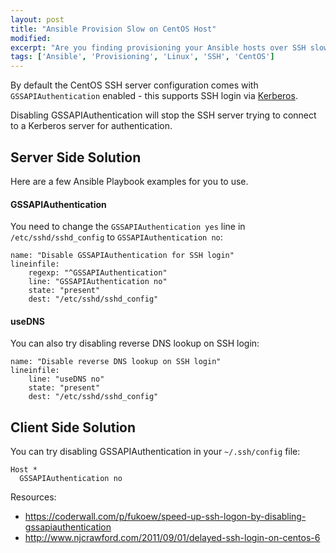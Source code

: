 ```yaml
---
layout: post
title: "Ansible Provision Slow on CentOS Host"
modified:
excerpt: "Are you finding provisioning your Ansible hosts over SSH slow?"
tags: ['Ansible', 'Provisioning', 'Linux', 'SSH', 'CentOS']
---
```


By default the CentOS SSH server configuration comes with `GSSAPIAuthentication` enabled - this supports SSH login via [Kerberos](https://en.wikipedia.org/wiki/Kerberos_(protocol)).

Disabling GSSAPIAuthentication will stop the SSH server trying to connect to a Kerberos server for authentication.

## Server Side Solution
Here are a few Ansible Playbook examples for you to use.

#### GSSAPIAuthentication
You need to change the `GSSAPIAuthentication yes` line in `/etc/sshd/sshd_config` to `GSSAPIAuthentication no`:

    name: "Disable GSSAPIAuthentication for SSH login"
    lineinfile:
        regexp: "^GSSAPIAuthentication"
        line: "GSSAPIAuthentication no"
        state: "present"
        dest: "/etc/sshd/sshd_config"

#### useDNS
You can also try disabling reverse DNS lookup on SSH login:

    name: "Disable reverse DNS lookup on SSH login"
    lineinfile:
        line: "useDNS no"
        state: "present"
        dest: "/etc/sshd/sshd_config"


## Client Side Solution

You can try disabling GSSAPIAuthentication in your `~/.ssh/config` file:

    Host *
      GSSAPIAuthentication no


Resources:

- https://coderwall.com/p/fukoew/speed-up-ssh-logon-by-disabling-gssapiauthentication
- http://www.njcrawford.com/2011/09/01/delayed-ssh-login-on-centos-6

